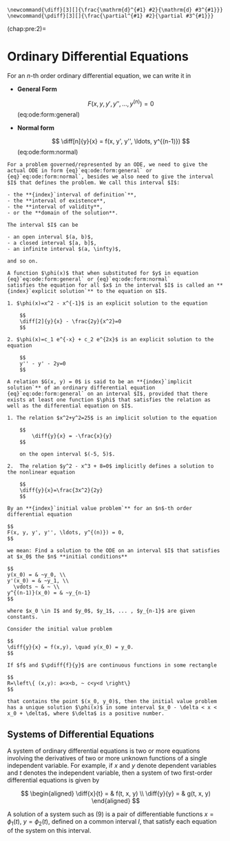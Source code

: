 ```{math}
\newcommand{\diff}[3][]{\frac{\mathrm{d}^{#1} #2}{\mathrm{d} #3^{#1}}}
\newcommand{\pdiff}[3][]{\frac{\partial^{#1} #2}{\partial #3^{#1}}}
```

(chap:pre:2)=
# Ordinary Differential Equations

For an $n$-th order ordinary differential equation, we can write it in

- **General Form**

    $$
    F(x, y, y', y'', \ldots, y^{(n)}) = 0
    $$(eq:ode:form:general)

- **Normal form**

    $$
    \diff[n]{y}{x} = f(x, y', y'', \ldots, y^{(n-1)})
    $$(eq:ode:form:normal)

```{prf:remark} Interval of definition $I$
For a problem governed/represented by an ODE, we need to give the actual ODE in form {eq}`eq:ode:form:general` or {eq}`eq:ode:form:normal`, besides we also need to give the interval $I$ that defines the problem. We call this interval $I$:

- the **{index}`interval of definition`**, 
- the **interval of existence**, 
- the **interval of validity**,
- or the **domain of the solution**.

The interval $I$ can be

- an open interval $(a, b)$,
- a closed interval $[a, b]$,
- an infinite interval $(a, \infty)$,

and so on.
```


```{prf:definition} Explicit Solution of an ODE
A function $\phi(x)$ that when substituted for $y$ in equation {eq}`eq:ode:form:general` or {eq}`eq:ode:form:normal`
satisfies the equation for all $x$ in the interval $I$ is called an **{index}`explicit solution`** to the equation on $I$.
```

```{prf:example}
1. $\phi(x)=x^2 - x^{-1}$ is an explicit solution to the equation

    $$
    \diff[2]{y}{x} - \frac{2y}{x^2}=0
    $$

2. $\phi(x)=c_1 e^{-x} + c_2 e^{2x}$ is an explicit solution to the equation

    $$
    y'' - y' - 2y=0
    $$
```


```{prf:definition} Implicit Solution of an ODE
A relation $G(x, y) = 0$ is said to be an **{index}`implicit solution`** of an ordinary differential equation {eq}`eq:ode:form:general` on an interval $I$, provided that there exists at least one function $\phi$ that satisfies the relation as well as the differential equation on $I$.
```

```{prf:example}
1. The relation $x^2+y^2=25$ is an implicit solution to the equation

    $$
        \diff{y}{x} = -\frac{x}{y}
    $$

    on the open interval $(-5, 5)$.

2.  The relation $y^2 - x^3 + 8=0$ implicitly defines a solution to the nonlinear equation

    $$
    \diff{y}{x}=\frac{3x^2}{2y}
    $$
```

<!-- ## Initial value problem -->

```{prf:definition} Initial Value Problem
By an **{index}`initial value problem`** for an $n$-th order differential equation 

$$
F(x, y, y', y'', \ldots, y^{(n)}) = 0,
$$

we mean: Find a solution to the ODE on an interval $I$ that satisfies at $x_0$ the $n$ **initial conditions**

$$
y(x_0) = & ~y_0, \\
y'(x_0) = & ~y_1, \\
  \vdots ~ & ~ \\
y^{(n-1)}(x_0) = & ~y_{n-1}
$$

where $x_0 \in I$ and $y_0$, $y_1$, ... , $y_{n-1}$ are given constants.
```

```{prf:theorem} Existence and Uniqueness of Solution
Consider the initial value problem

$$
\diff{y}{x} = f(x,y), \quad y(x_0) = y_0.
$$

If $f$ and $\pdiff{f}{y}$ are continuous functions in some rectangle

$$
R=\left\{ (x,y): a<x<b, ~ c<y<d \right\}
$$

that contains the point $(x_0, y_0)$, then the initial value problem has a unique solution $\phi(x)$ in some interval $x_0 - \delta < x < x_0 + \delta$, where $\delta$ is a positive number.
```

## Systems of Differential Equations

A system of ordinary differential equations is two or more
equations involving the derivatives of two or more unknown functions of a single
independent variable. For example, if $x$ and $y$ denote dependent variables and $t$
denotes the independent variable, then a system of two first-order differential
equations is given by

$$
\begin{aligned}
\diff{x}{t} = & f(t, x, y) \\
\diff{y}{y} = & g(t, x, y)
\end{aligned}
$$

A solution of a system such as (9) is a pair of differentiable functions $x=\phi_1(t)$, $y=\phi_2(t)$, defined on a common interval $I$, that satisfy each equation of the system
on this interval.

<!-- ## Analytical Solution Methods


$\N$, $\N_0$
$\Z$
$\R$
$\C$ -->